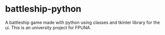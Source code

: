 # battleship-python
A battleship game made with python using classes and tkinter library for the ui. This is an university project for FPUNA.

